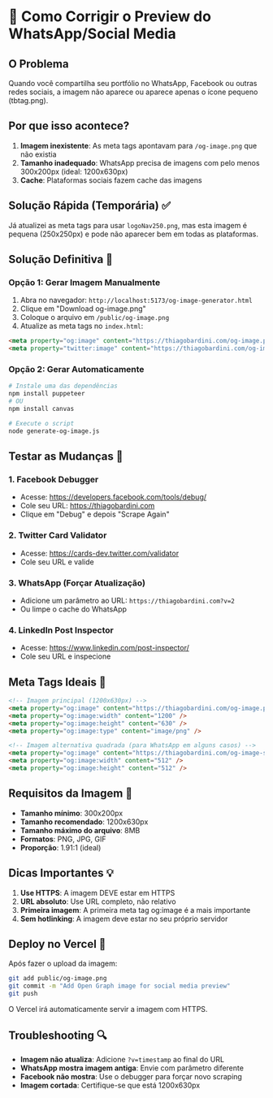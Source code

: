 # 🔧 Como Corrigir o Preview do WhatsApp/Social Media

## O Problema
Quando você compartilha seu portfólio no WhatsApp, Facebook ou outras redes sociais, a imagem não aparece ou aparece apenas o ícone pequeno (tbtag.png).

## Por que isso acontece?
1. **Imagem inexistente**: As meta tags apontavam para `/og-image.png` que não existia
2. **Tamanho inadequado**: WhatsApp precisa de imagens com pelo menos 300x200px (ideal: 1200x630px)
3. **Cache**: Plataformas sociais fazem cache das imagens

## Solução Rápida (Temporária) ✅
Já atualizei as meta tags para usar `logoNav250.png`, mas esta imagem é pequena (250x250px) e pode não aparecer bem em todas as plataformas.

## Solução Definitiva 🎯

### Opção 1: Gerar Imagem Manualmente
1. Abra no navegador: `http://localhost:5173/og-image-generator.html`
2. Clique em "Download og-image.png"
3. Coloque o arquivo em `/public/og-image.png`
4. Atualize as meta tags no `index.html`:
```html
<meta property="og:image" content="https://thiagobardini.com/og-image.png" />
<meta property="twitter:image" content="https://thiagobardini.com/og-image.png" />
```

### Opção 2: Gerar Automaticamente
```bash
# Instale uma das dependências
npm install puppeteer
# OU
npm install canvas

# Execute o script
node generate-og-image.js
```

## Testar as Mudanças 🧪

### 1. Facebook Debugger
- Acesse: https://developers.facebook.com/tools/debug/
- Cole seu URL: https://thiagobardini.com
- Clique em "Debug" e depois "Scrape Again"

### 2. Twitter Card Validator
- Acesse: https://cards-dev.twitter.com/validator
- Cole seu URL e valide

### 3. WhatsApp (Forçar Atualização)
- Adicione um parâmetro ao URL: `https://thiagobardini.com?v=2`
- Ou limpe o cache do WhatsApp

### 4. LinkedIn Post Inspector
- Acesse: https://www.linkedin.com/post-inspector/
- Cole seu URL e inspecione

## Meta Tags Ideais 📱
```html
<!-- Imagem principal (1200x630px) -->
<meta property="og:image" content="https://thiagobardini.com/og-image.png" />
<meta property="og:image:width" content="1200" />
<meta property="og:image:height" content="630" />
<meta property="og:image:type" content="image/png" />

<!-- Imagem alternativa quadrada (para WhatsApp em alguns casos) -->
<meta property="og:image" content="https://thiagobardini.com/og-image-square.png" />
<meta property="og:image:width" content="512" />
<meta property="og:image:height" content="512" />
```

## Requisitos da Imagem 📐
- **Tamanho mínimo**: 300x200px
- **Tamanho recomendado**: 1200x630px
- **Tamanho máximo do arquivo**: 8MB
- **Formatos**: PNG, JPG, GIF
- **Proporção**: 1.91:1 (ideal)

## Dicas Importantes 💡
1. **Use HTTPS**: A imagem DEVE estar em HTTPS
2. **URL absoluto**: Use URL completo, não relativo
3. **Primeira imagem**: A primeira meta tag og:image é a mais importante
4. **Sem hotlinking**: A imagem deve estar no seu próprio servidor

## Deploy no Vercel 🚀
Após fazer o upload da imagem:
```bash
git add public/og-image.png
git commit -m "Add Open Graph image for social media preview"
git push
```

O Vercel irá automaticamente servir a imagem com HTTPS.

## Troubleshooting 🔍
- **Imagem não atualiza**: Adicione `?v=timestamp` ao final do URL
- **WhatsApp mostra imagem antiga**: Envie com parâmetro diferente
- **Facebook não mostra**: Use o debugger para forçar novo scraping
- **Imagem cortada**: Certifique-se que está 1200x630px 